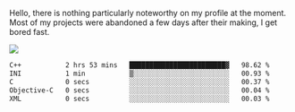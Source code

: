 Hello, there is nothing particularly noteworthy on my profile at the moment.
Most of my projects were abandoned a few days after their making, I get bored fast.

![](http://github-profile-summary-cards.vercel.app/api/cards/profile-details?username=devgksx&theme=github_dark)

<!--START_SECTION:waka-->

```txt
C++           2 hrs 53 mins   ████████████████████████▓   98.62 %
INI           1 min           ▒░░░░░░░░░░░░░░░░░░░░░░░░   00.93 %
C             0 secs          ░░░░░░░░░░░░░░░░░░░░░░░░░   00.37 %
Objective-C   0 secs          ░░░░░░░░░░░░░░░░░░░░░░░░░   00.04 %
XML           0 secs          ░░░░░░░░░░░░░░░░░░░░░░░░░   00.03 %
```

<!--END_SECTION:waka-->
